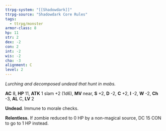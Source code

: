 ```yaml
---
ttrpg-system: "[[Shadowdark]]"
ttrpg-source: "Shadowdark Core Rules"
tags:
  - ttrpg/monster
armor-class: 8
hp: 11
str: 2
dex: -2
con: 2
int: -2
wis: -2
cha: -3
alignment: C
level: 2
---
```


_Lurching and decomposed undead that hunt in mobs._

**AC** 8, **HP** 11, **ATK** 1 slam +2 (1d6), **MV** near, **S** +2, **D** -2, **C** +2, **I** -2, **W** -2, **Ch** -3, **AL** C, **LV** 2

**Undead**. Immune to morale checks. 

**Relentless.** If zombie reduced to 0 HP by a non-magical source, DC 15 CON to go to 1 HP instead. 

